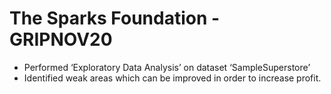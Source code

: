 # The Sparks Foundation - GRIPNOV20

- Performed ‘Exploratory Data Analysis’ on dataset ‘SampleSuperstore’
- Identified weak areas which can be improved in order to increase profit.
